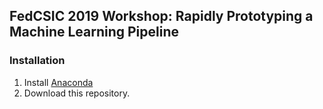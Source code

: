 ## FedCSIC 2019 Workshop: Rapidly Prototyping a Machine Learning Pipeline

### Installation
1. Install [Anaconda](https://www.anaconda.com/distribution/)
2. Download this repository.

